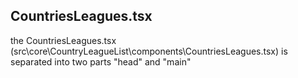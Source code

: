 ## CountriesLeagues.tsx

the CountriesLeagues.tsx (src\core\CountryLeagueList\components\CountriesLeagues.tsx) is separated into two parts "head" and "main"

